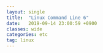 ```yaml
---
layout: single
title:  "Linux Command Line 6"
date:   2019-09-14 23:00:59 +0900
classes: wide
categories: etc
tag: linux
---
```


